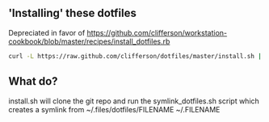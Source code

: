 ## 'Installing' these dotfiles

Depreciated in favor of https://github.com/clifferson/workstation-cookbook/blob/master/recipes/install_dotfiles.rb

```bash
curl -L https://raw.github.com/clifferson/dotfiles/master/install.sh | sh
```

## What do?
install.sh will clone the git repo and run the symlink_dotfiles.sh script which
creates a symlink from ~/.files/dotfiles/FILENAME ~/.FILENAME
